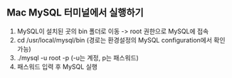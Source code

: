 ## Mac MySQL 터미널에서 실행하기



1. MySQL이 설치된 곳의 bin 폴더로 이동 -> root 권한으로 MySQL에 접속
2. cd /usr/local/mysql/bin (경로는 환경설정의 MySQL configuration에서 확인 가능)
3. ./mysql -u root -p (-u는 계정, p는 패스워드)
4. 패스워드 입력 후 MySQL 실행







